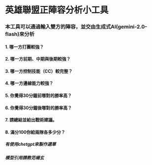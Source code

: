 # 英雄聯盟正陣容分析小工具

### 本工具可以通過輸入雙方的陣容，並交由生成式AI(gemini-2.0-flash)來分析
#### 1. 哪一方打團較強？
#### 2. 哪一方前期、中期與後期較強？
#### 3. 哪一方控制技能（CC）較完整？
#### 4. 哪一方邊線能力較強？
#### 5. 你覺得30分鐘前哪對的勝率高？
#### 6. 你覺得30分鐘後哪對的勝率高？
#### 7. 請總結並給出戰術建議。
#### 8. 滿分100你給兩隊各多少分？

##### 有使用chetgpt來製作選單
##### 模型引用請教范楊玄

